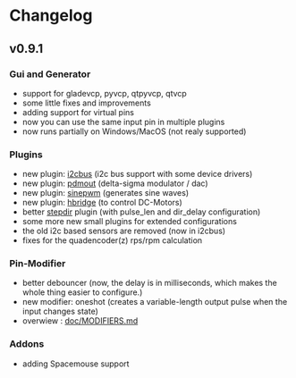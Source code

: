 # Changelog

## v0.9.1

### Gui and Generator
* support for gladevcp, pyvcp, qtpyvcp, qtvcp
* some little fixes and improvements
* adding support for virtual pins
* now you can use the same input pin in multiple plugins
* now runs partially on Windows/MacOS (not realy supported)

### Plugins
* new plugin: [i2cbus](riocore/plugins/i2cbus/README.md) (i2c bus support with some device drivers)
* new plugin: [pdmout](riocore/plugins/pdmout/README.md) (delta-sigma modulator / dac)
* new plugin: [sinepwm](riocore/plugins/sinepwm/README.md) (generates sine waves)
* new plugin: [hbridge](riocore/plugins/hbridge/README.md) (to control DC-Motors)
* better [stepdir](riocore/plugins/stepdir/README.md) plugin (with pulse_len and dir_delay configuration)
* some more new small plugins for extended configurations
* the old i2c based sensors are removed (now in i2cbus)
* fixes for the quadencoder(z) rps/rpm calculation

### Pin-Modifier
* better debouncer (now, the delay is in milliseconds, which makes the whole thing easier to configure.)
* new modifier: oneshot (creates a variable-length output pulse when the input changes state)
* overwiew : [doc/MODIFIERS.md](doc/MODIFIERS.md)

### Addons
* adding Spacemouse support
